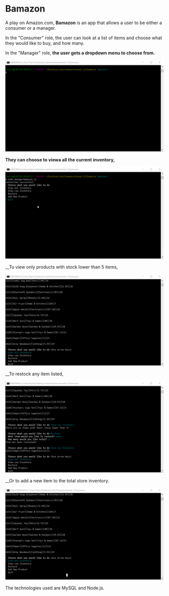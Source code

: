 # Bamazon

A play on Amazon.com, __Bamazon__ is an app that allows a user to be either a consumer or a manager. 

In the "Consumer" role, the user can look at a list of items and choose what they would like to buy, and how many.

In the "Manager" role, __the user gets a dropdown menu to choose from.__ 

![](menu.gif)

__They can choose to viewa all the current inventory,__

![](view_all.gif)

__To view only products with stock lower than 5 items, 

![](view_low.gif)

__To restock any item listed,

![](restock.gif)

__Or to add a new item to the total store inventory. 

![](add_new.gif)


The technologies used are MySQL and Node.js.
